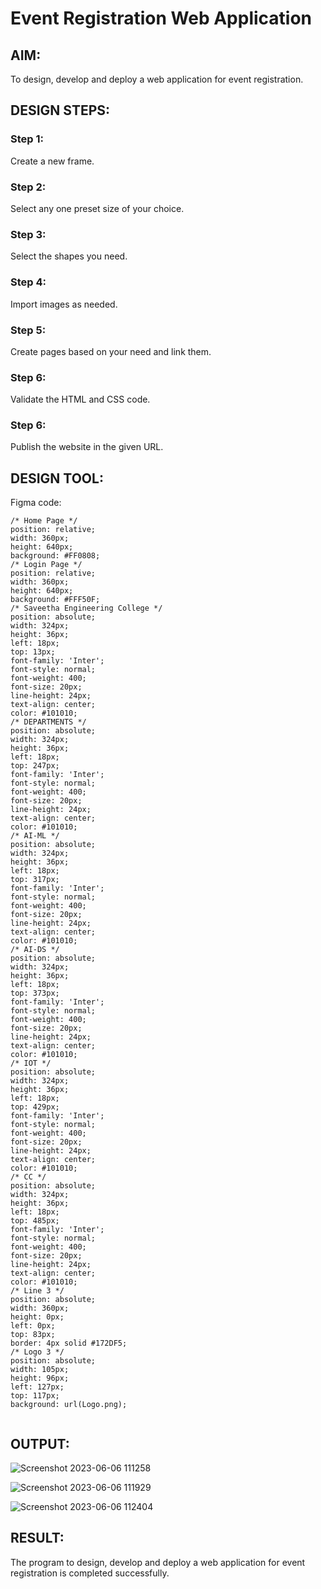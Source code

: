 # Event Registration Web Application

## AIM:
To design, develop and deploy a web application for event registration.

## DESIGN STEPS:

### Step 1:
Create a new frame.

### Step 2:
Select any one preset size of your choice.

### Step 3:
Select the shapes you need.

### Step 4:
Import images as needed.

### Step 5:
Create pages based on your need and link them.

### Step 6:

Validate the HTML and CSS code.

### Step 6:

Publish the website in the given URL.

## DESIGN TOOL:
Figma
code:
~~~
/* Home Page */
position: relative;
width: 360px;
height: 640px;
background: #FF0808;
/* Login Page */
position: relative;
width: 360px;
height: 640px;
background: #FFF50F;
/* Saveetha Engineering College */
position: absolute;
width: 324px;
height: 36px;
left: 18px;
top: 13px;
font-family: 'Inter';
font-style: normal;
font-weight: 400;
font-size: 20px;
line-height: 24px;
text-align: center;
color: #101010;
/* DEPARTMENTS */
position: absolute;
width: 324px;
height: 36px;
left: 18px;
top: 247px;
font-family: 'Inter';
font-style: normal;
font-weight: 400;
font-size: 20px;
line-height: 24px;
text-align: center;
color: #101010;
/* AI-ML */
position: absolute;
width: 324px;
height: 36px;
left: 18px;
top: 317px;
font-family: 'Inter';
font-style: normal;
font-weight: 400;
font-size: 20px;
line-height: 24px;
text-align: center;
color: #101010;
/* AI-DS */
position: absolute;
width: 324px;
height: 36px;
left: 18px;
top: 373px;
font-family: 'Inter';
font-style: normal;
font-weight: 400;
font-size: 20px;
line-height: 24px;
text-align: center;
color: #101010;
/* IOT */
position: absolute;
width: 324px;
height: 36px;
left: 18px;
top: 429px;
font-family: 'Inter';
font-style: normal;
font-weight: 400;
font-size: 20px;
line-height: 24px;
text-align: center;
color: #101010;
/* CC */
position: absolute;
width: 324px;
height: 36px;
left: 18px;
top: 485px;
font-family: 'Inter';
font-style: normal;
font-weight: 400;
font-size: 20px;
line-height: 24px;
text-align: center;
color: #101010;
/* Line 3 */
position: absolute;
width: 360px;
height: 0px;
left: 0px;
top: 83px;
border: 4px solid #172DF5;
/* Logo 3 */
position: absolute;
width: 105px;
height: 96px;
left: 127px;
top: 117px;
background: url(Logo.png);


~~~

## OUTPUT:

![Screenshot 2023-06-06 111258](https://github.com/panimalarponnurangam/Figma/assets/121490826/401ebeb8-1798-4938-ae45-dbabab9280f0)

![Screenshot 2023-06-06 111929](https://github.com/panimalarponnurangam/Figma/assets/121490826/f887d031-709d-4903-ae9a-477fb2dff5a4)

![Screenshot 2023-06-06 112404](https://github.com/panimalarponnurangam/Figma/assets/121490826/7d52f9b4-a0b2-499a-a294-cb7c67abbc3b)


## RESULT:
The program to design, develop and deploy a web application for event registration is completed successfully.
